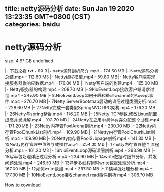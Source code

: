 
title: netty源码分析
date: Sun Jan 19 2020 13:23:35 GMT+0800 (CST)    
categories: baidu
---

# netty源码分析
size: 4.97 GB
 undefined
 
|- 下载必看.txt - 89 B
|- netty源码剖析简介.mp4 - 174.50 MB
|- Netty源码分析总结.mp4 - 112.60 MB
|- Netty线程模型.mp4 - 59.80 MB
|- Netty客户端实现接服务器收响应数据.mp4 - 176.80 MB
|- Netty客户端的构建.mp4 - 165.00 MB
|- Netty服务器的构建.mp4 - 208.70 MB
|- 9NioEventLoop接收客户端请求过程.mp4 - 245.90 MB
|- 8.NioEventLoop如何开启和处理channel的Accept事件.mp4 - 276.70 MB
|- 7Netty ServerBootstrap启动的详细过程类图分析.mp4 - 228.60 MB
|- 27Netty完成一套类似SpringMVC RPC架构.mp4 - 176.20 MB
|- 26Netty与spring整合.mp4 - 176.20 MB
|- 25Netty TCP参数,修改Linux配置提高并发讲解.mp4 - 103.70 MB
|- 24Netty在应用中具体内存分配整个过程.mp4 - 171.20 MB
|- 23Netty内存管PoolArena剖析.mp4 - 230.00 MB
|- 22Netty内存管PoolChunkList剖析.mp4 - 109.90 MB
|- 21Netty内存管PoolChunkList剖析.mp4 - 109.90 MB
|- 20Netty内存管PoolSubpage剖析.mp4 - 141.30 MB
|- 19Netty内存管理中位移与或操作.mp4 - 254.30 MB
|- 17netty内存管理整个流程分析.mp4 - 161.20 MB
|- 16NioEventLoop源码详细剖析.mp4 - 293.90 MB
|- 15写半包处理详细过程分析.mp4 - 234.90 MB
|- 14write数据时细节分析，并发问题处理.mp4 - 246.50 MB
|- 13异步多线程同时write数据处理分析.mp4 - 167.00 MB
|- 12如何write数据.mp4 - 257.50 MB
|- 11读半包处理分析.mp4 - 177.30 MB
|- 10NioEventLoop接收channel read事件剖析.mp4 - 306.70 MB

[How to download](https://bpcam.bemobtrk.com/go/2ceec3aa-1ca2-46d6-b9ff-aaa5c184517c?jno=627)